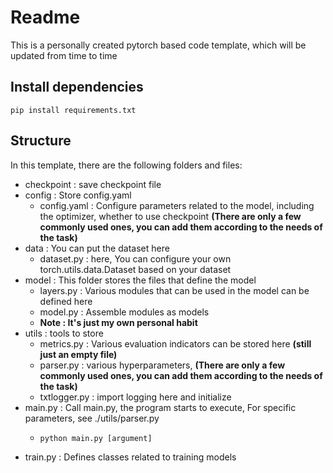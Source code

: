 <!--
 * @Descripttion: 
 * @version: 
 * @Author: Cai Weichao
 * @Date: 2022-03-12 20:23:23
 * @LastEditors: Cai Weichao
 * @LastEditTime: 2022-03-18 21:08:00
-->
# Readme
This is a personally created pytorch based code template, which will be updated from time to time 

## Install dependencies 
``` 
pip install requirements.txt
```

## Structure 
In this template, there are the following folders and files:
+ checkpoint : save checkpoint file
+ config : Store config.yaml 
  + config.yaml : Configure parameters related to the model, including the optimizer, whether to use checkpoint **(There are only a few commonly used ones, you can add them according to the needs of the task)**
+ data : You can put the dataset here 
  + dataset.py : here, You can configure your own torch.utils.data.Dataset based on your dataset
+ model : This folder stores the files that define the model 
  + layers.py : Various modules that can be used in the model can be defined here 
  + model.py : Assemble modules as models 
  + **Note : It's just my own personal habit**
+ utils : tools to store 
  + metrics.py : Various evaluation indicators can be stored here **(still just an empty file)**
  + parser.py : various hyperparameters, **(There are only a few commonly used ones, you can add them according to the needs of the task)**
  + txtlogger.py : import logging here and initialize 
+ main.py : Call main.py, the program starts to execute, For specific parameters, see ./utils/parser.py
  + ```python
    python main.py [argument]
    ```
+ train.py : Defines classes related to training models 











